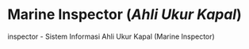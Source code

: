 # Marine Inspector (<i>Ahli Ukur Kapal</i>)

inspector - Sistem Informasi Ahli Ukur Kapal (Marine Inspector)
